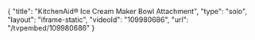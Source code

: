 {
    "title": "KitchenAid&reg; Ice Cream Maker Bowl Attachment",
    "type": "solo",
    "layout": "iframe-static",
    "videoId": "109980686",
    "url": "\/tvpembed\/109980686"
}
